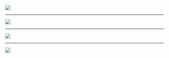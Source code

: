 ![](src/Image/sss1.png)

---

![](src/Image/sss2.png)

---

![](src/Image/sss3.png)

---

![](src/Image/sss4.png)
